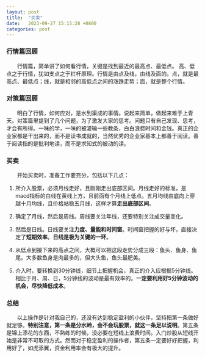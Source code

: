 ```yaml
---
layout: post
title:  "买卖"
date:   2023-09-27 15:15:28 +0800
categories: post
---
```


### 行情篇回顾

&#8195;&#8195;行情篇，简单讲了如何看行情，关键是找到最近的最高点、最低点。 高、低点之于行情，犹如支点之于杠杆原理。行情是由点及线，由线及面的。点，就是最高点、最低点；线，就是相邻的高低点之间的涨跌走势；面，就是整个行情。

### 对策篇回顾

&#8195;&#8195;明白了行情，如何应对，是水到渠成的事情。说起来简单，做起来难于上青天。对策篇里提到了几个问题，为了激发大家的思考。问题只有自己发现、思考，才会有所得。一味的学，一味的被灌输一些教条，白白浪费时间和金钱。真正的企业家都是干出来的，而不是读书成就的，当然优秀的企业家基本上都善于阅读。善于阅读指的是批判地读，而不是求知式的被动的读。

### 买卖

&#8195;&#8195;开始买卖时，准备工作要充分，包括以下几点：

1. 所介入股票，必须月线走好，且刚刚走出底部区间。月线走好的标准，是macd指标的白线在黄线上方，且前面有个月线上低点。五月均线由底向上穿越十月均线，且价格站稳五月线，这样才算**走出底部区间**。

2. 确定了月线，然后是周线。周线要关注年线，还要特别关注成交量变化。

3. 然后是日线。日线要关注**力度、量能和时间窗**。时间窗把握的好与坏，直接决定了**短期效率**。**日线是极为关键的一环**。

4. 从低点到接下来的高点之间，大概可以把这段走势分成三段：鱼头、鱼身、鱼尾。大多数鱼身是肉最多的，但大头鱼，鱼头最肥美。

5. 介入时，要转换到30分钟线，细节上把握机会，真正的介入应根据5分钟线。相比于月、周、日，5分钟线的波动是最有效率的。**一定要利用好5分钟波动的机会，尽快降低成本**。

### 总结

&#8195;&#8195;以上操作是针对我自己的，还没有达到稳定盈利的小伙伴，坚持把第一条做好就足够。**特别注意，第一条是分水岭，会不会玩股票，就这一条足以说明**。第五条是锦上添花的东西，不熟练的时候，没必要在短线上浪费时间。入门炒股从短线开始是非常不可取的方式。然而对于稳定盈利的操作者，第五条一定要好好把握，利用好了，如虎添翼，资金利用率会有极大的提升。
